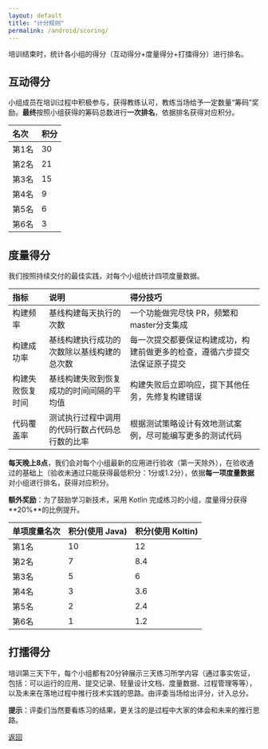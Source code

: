 ```yaml
---
layout: default
title: "计分规则"
permalink: /android/scoring/
---
```


培训结束时，统计各小组的得分（互动得分+度量得分+打擂得分）进行排名。

## 互动得分

小组成员在培训过程中积极参与，获得教练认可，教练当场给予一定数量“筹码”奖励。**最终**按照小组获得的筹码总数进行**一次排名**，依据排名获得对应积分。

| 名次  | 积分 |
| :--- | :--- |
| 第1名 | 30   |
| 第2名 | 21    |
| 第3名 | 15    |
| 第4名 | 9    |
| 第5名 | 6    |
| 第6名 | 3    |

## 度量得分

我们按照持续交付的最佳实践，对每个小组统计四项度量数据。

| 指标             | 说明 | 得分技巧 |
| :--- | :--- | :---|
| 构建频率         |基线构建每天执行的次数|一个功能做完尽快 PR，频繁和master分支集成|
| 构建成功率       |基线构建执行成功的次数除以基线构建的总次数|每一次提交都要保证构建成功，构建前做更多的检查，遵循六步提交法保证原子提交|
| 构建失败恢复时间 |基线构建失败到恢复成功的时间间隔的平均值|构建失败后立即响应，提下其他任务，先修复构建错误|
| 代码覆盖率       |测试执行过程中调用的代码行数占代码总行数的比率|根据测试策略设计有效地测试案例，尽可能编写更多的测试代码|

**每天晚上8点**，我们会对每个小组最新的应用进行验收（第一天除外），在验收通过的基础上（验收未通过只能获得最低积分：1分或1.2分），依据**每一项度量数据**对小组进行排名，获得对应积分。

**额外奖励**：为了鼓励学习新技术，采用 Kotlin 完成练习的小组，度量得分获得**20%**的比例提升。

| 单项度量名次  | 积分(使用 Java) | 积分(使用 Koltin) |
| :--- | :--- | :--- |
| 第1名 | 10   | 12 |
| 第2名 | 7    | 8.4 |
| 第3名 | 5    | 6 |
| 第4名 | 3    | 3.6 |
| 第5名 | 2    | 2.4 |
| 第6名 | 1    | 1.2 |

## 打擂得分

培训第三天下午，每个小组都有20分钟展示三天练习所学内容（通过事实佐证，包括：可以运行的应用、提交记录、轻量设计文档、度量数据、过程管理等等），以及未来在落地过程中推行技术实践的思路。由评委当场给出评分，计入总分。

**提示**：评委们当然要看练习的结果，更关注的是过程中大家的体会和未来的推行思路。

[返回](./index.md)
